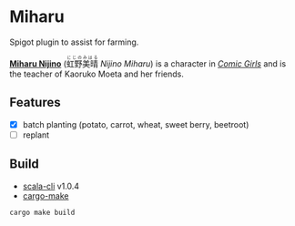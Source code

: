 # Miharu

Spigot plugin to assist for farming.

[**Miharu Nijino**](http://comic-girls.com/character/?mode=detail&id=chara7) (<ruby>虹野美晴<rt>にじのみはる</rt></ruby> *Nijino Miharu*) is a character in [*Comic Girls*](http://comic-girls.com) and is the teacher of Kaoruko Moeta and her friends.

## Features

- [x] batch planting (potato, carrot, wheat, sweet berry, beetroot)
- [ ] replant

## Build

- [scala-cli](https://scala-cli.virtuslab.org) v1.0.4
- [cargo-make](https://github.com/sagiegurari/cargo-make)

`cargo make build`
